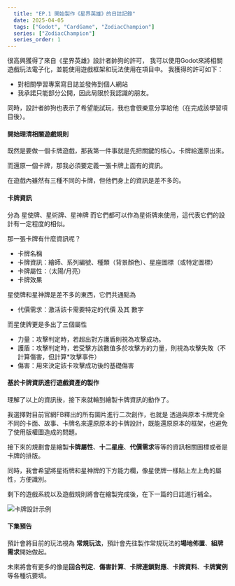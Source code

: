 ```yaml
---
  title: "EP.1 開始製作《星界英雄》的日誌記錄"
  date: 2025-04-05
  tags: ["Godot", "CardGame", "ZodiacChampion"]
  series: ["ZodiacChampion"]
  series_order: 1
---
```


很高興獲得了來自《星界英雄》設計者帥狗的許可，
我可以使用Godot來將相關遊戲玩法電子化，並能使用遊戲框架和玩法使用在項目中。
我獲得的許可如下：

- 對相關學習專案寫日誌並發佈到個人網站
- 我承諾只能部分公開，因此局限於我認識的朋友。

同時，設計者帥狗也表示了希望能試玩，我也會很樂意分享給他（在完成該學習項目後）。

#### 開始理清相關遊戲規則

既然是要做一個卡牌遊戲，那我第一件事就是先把關鍵的核心，卡牌給還原出來。

而還原一個卡牌，那我必須要定義一張卡牌上面有的資訊。

在遊戲內雖然有三種不同的卡牌，但他們身上的資訊是差不多的。

#### 卡牌資訊

分為 星使牌、星術牌、星神牌
而它們都可以作為星術牌來使用，這代表它們的設計有一定程度的相似。

那一張卡牌有什麼資訊呢？

- 卡牌名稱
- 卡牌資訊：繪師、系列編號、種類（背景顏色）、星座圖標（或特定圖標）
- 卡牌屬性：（太陽/月亮）
- 卡牌效果

星使牌和星神牌是差不多的東西，它們共通點為

- 代價需求：激活該卡需要特定的代價 及其 數字

而星使牌更是多出了三個屬性

- 力量：攻擊判定時，若超出對方護盾則視為攻擊成功。
- 護盾：攻擊判定時，若受擊方該數值多於攻擊方的力量，則視為攻擊失敗（不計算傷害，但計算*攻擊事件）
- 傷害：用來決定該卡攻擊成功後的基礎傷害

#### 基於卡牌資訊進行遊戲資產的製作

理解了以上的資訊後，接下來就輪到繪製卡牌資訊的動作了。

我選擇對目前官網FB釋出的所有圖片進行二次創作，也就是
透過與原本卡牌完全不同的卡面、故事、卡牌名來還原原本的卡牌設計，既能還原原本的框架，也避免了使用版權圖造成的問題。

接下來的規劃會是繪製**卡牌屬性**、**十二星座**、**代價需求**等等的資訊相關圖標或者是卡牌的排版。

同時，我會希望將星術牌和星神牌的下方能力欄，像星使牌一樣貼上左上角的屬性，方便識別。

剩下的遊戲系統以及遊戲規則將會在繪製完成後，在下一篇的日誌進行補全。

![卡牌設計示例](godot-card-game-ep1/img_1.png)

#### 下集預告

預計會將目前的玩法視為 **常規玩法**，預計會先往製作常規玩法的**場地佈置**、**組牌需求**開始做起。

未來將會有更多的像是**回合判定**、**傷害計算**、**卡牌連鎖對應**、**卡牌資料**、**卡牌實例**等各種坑要填。
